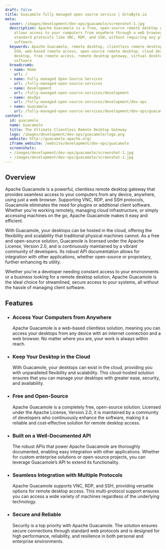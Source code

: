 ```yaml
---
draft: false
title: Guacamole fully managed open source service | OctaByte.io
meta:
  cover: /images/development/dev-ops/guacamole/screenshot-1.jpg
  description: Apache Guacamole is a free, open-source remote desktop gateway that
    allows access to your computers from anywhere through a web browser. It supports
    standard protocols like VNC, RDP, and SSH, without requiring any plugins or client
    software.
  keywords: Apache Guacamole, remote desktop, clientless remote desktop, VNC, RDP,
    SSH, web-based remote access, open-source remote desktop, cloud desktop, HTML5
    desktop, free remote access, remote desktop gateway, virtual desktop, open-source
    software
  breadcrumb:
  - name: Home
    url: /
  - name: Fully managed Open-Source Services
    url: /fully-managed-open-source-services
  - name: Development
    url: /fully-managed-open-source-services/development
  - name: devOps
    url: /fully-managed-open-source-services/development/dev-ops
  - name: Guacamole
    url: /fully-managed-open-source-services/development/dev-ops/guacamole
content:
  id: guacamole
  name: Guacamole
  title: The Ultimate Clientless Remote Desktop Gateway
  logo: /images/development/dev-ops/guacamole/logo.png
  website: http://guacamole.apache.org/
  iframe_website: /website/development/dev-ops/guacamole
  screenshots:
  - /images/development/dev-ops/guacamole/screenshot-1.jpg
  - /images/development/dev-ops/guacamole/screenshot-2.jpg
---
```


## Overview

Apache Guacamole is a powerful, clientless remote desktop gateway that provides seamless access to your computers from any device, anywhere, using just a web browser. Supporting VNC, RDP, and SSH protocols, Guacamole eliminates the need for plugins or additional client software. Whether you're working remotely, managing cloud infrastructure, or simply accessing machines on the go, Apache Guacamole makes it easy and efficient.

With Guacamole, your desktops can be hosted in the cloud, offering the flexibility and scalability that traditional physical machines cannot. As a free and open-source solution, Guacamole is licensed under the Apache License, Version 2.0, and is continuously maintained by a vibrant community of developers. Its robust API documentation allows for integration with other applications, whether open-source or proprietary, further enhancing its utility.

Whether you're a developer needing constant access to your environments or a business looking for a remote desktop solution, Apache Guacamole is the ideal choice for streamlined, secure access to your systems, all without the hassle of managing client software.

## Features

- ### Access Your Computers from Anywhere

  Apache Guacamole is a web-based clientless solution, meaning you can access your desktops from any device with an internet connection and a web browser. No matter where you are, your work is always within reach.

- ### Keep Your Desktop in the Cloud

  With Guacamole, your desktops can exist in the cloud, providing you with unparalleled flexibility and scalability. This cloud-hosted solution ensures that you can manage your desktops with greater ease, security, and availability.

- ### Free and Open-Source

  Apache Guacamole is a completely free, open-source solution. Licensed under the Apache License, Version 2.0, it is maintained by a community of developers who continuously enhance the software, making it a reliable and cost-effective solution for remote desktop access.

- ### Built on a Well-Documented API

  The robust APIs that power Apache Guacamole are thoroughly documented, enabling easy integration with other applications. Whether for custom enterprise solutions or open-source projects, you can leverage Guacamole’s API to extend its functionality.

- ### Seamless Integration with Multiple Protocols

  Apache Guacamole supports VNC, RDP, and SSH, providing versatile options for remote desktop access. This multi-protocol support ensures you can access a wide variety of machines regardless of the underlying technology.

- ### Secure and Reliable

  Security is a top priority with Apache Guacamole. The solution ensures secure connections through standard web protocols and is designed for high performance, reliability, and resilience in both personal and enterprise environments.